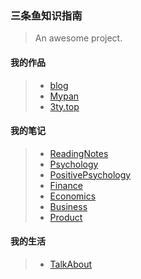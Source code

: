 ### 三条鱼知识指南

> An awesome project.

#### 我的作品 
> * [blog](http://blog.xn--9kqp7k2rd.com/)  
> * [Mypan](http://vip10.ysepan.com/)  
> * [3ty.top](https://3ty.top/#/)

#### 我的笔记
> * [ReadingNotes](https://3ty.top/notes/ReadingNotes/#/)
> * [Psychology](https://3ty.top/notes/Psychology/#/)
> * [PositivePsychology](https://3ty.top/notes/PositivePsychology/#/)
> * [Finance](https://3ty.top/notes/Finance/#/)
> * [Economics](https://3ty.top/notes/Economics/#/)
> * [Business](https://3ty.top/notes/Business/#/)
> * [Product](https://3ty.top/notes/Product/#/)

#### 我的生活
> * [TalkAbout](https://3ty.top/life/TalkAbout/#/)













